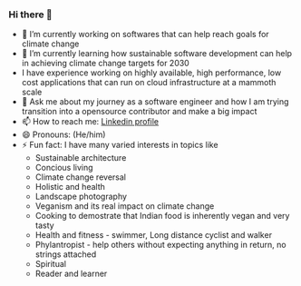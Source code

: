 ### Hi there 👋

<!--
**saurabhchatterjee23/saurabhchatterjee23** is a ✨ _special_ ✨ repository because its `README.md` (this file) appears on your GitHub profile.

Here are some ideas to get you started:
-->

- 🔭 I’m currently working on softwares that can help reach goals for climate change
- 🌱 I’m currently learning how sustainable software development can help in achieving climate change targets for 2030
- I have experience working on highly available, high performance, low cost applications that can run on cloud infrastructure at a mammoth scale
- 💬 Ask me about my journey as a software engineer and how I am trying transition into a opensource contributor and make a big impact
- 📫 How to reach me: [Linkedin profile](https://www.linkedin.com/in/saurabhchatterjee23/)
- 😄 Pronouns: (He/him)
- ⚡ Fun fact: I have many varied interests in topics like
  -  Sustainable architecture
  -  Concious living
  -  Climate change reversal
  -  Holistic and  health
  -  Landscape photography
  -  Veganism and its real impact on climate change
  -  Cooking to demostrate that Indian food is inherently vegan and very tasty
  -  Health and fitness - swimmer, Long distance cyclist and walker
  -  Phylantropist - help others without expecting anything in return, no strings attached
  -  Spiritual
  -  Reader and learner
